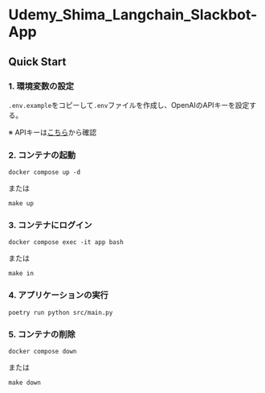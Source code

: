 # Udemy_Shima_Langchain_Slackbot-App

## Quick Start

### 1. 環境変数の設定

`.env.example`をコピーして`.env`ファイルを作成し、OpenAIのAPIキーを設定する。

※ APIキーは[こちら](https://platform.openai.com/settings/organization/api-keys)から確認

### 2. コンテナの起動 

```
docker compose up -d
```
または
```
make up
```

### 3. コンテナにログイン

```
docker compose exec -it app bash
```
または
```
make in
```

### 4. アプリケーションの実行

```
poetry run python src/main.py
```

### 5. コンテナの削除

```
docker compose down
```
または
```
make down
```
